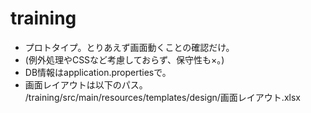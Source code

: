 # training

- プロトタイプ。とりあえず画面動くことの確認だけ。
- (例外処理やCSSなど考慮しておらず、保守性も×。)
- DB情報はapplication.propertiesで。
- 画面レイアウトは以下のパス。
/training/src/main/resources/templates/design/画面レイアウト.xlsx
